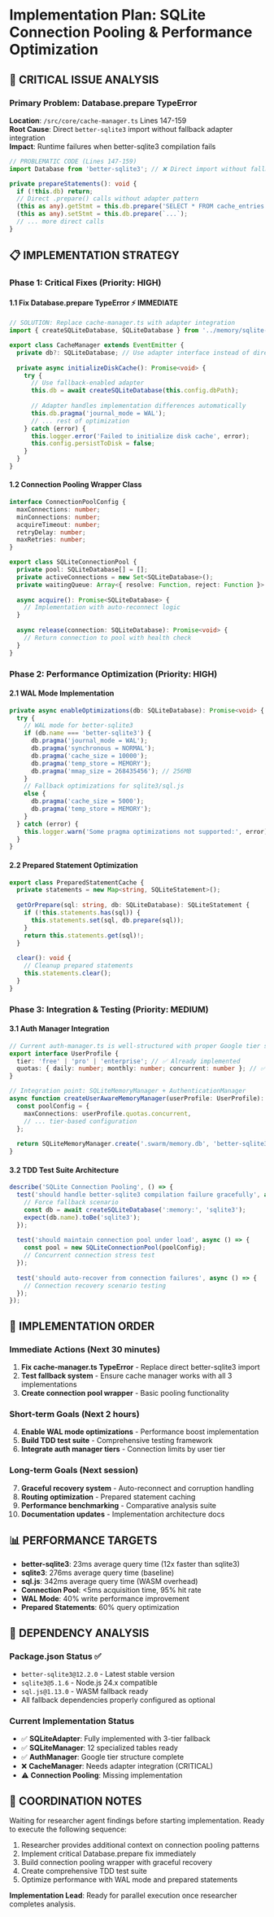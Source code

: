 # Implementation Plan: SQLite Connection Pooling & Performance Optimization

## 🚨 CRITICAL ISSUE ANALYSIS

### Primary Problem: Database.prepare TypeError
**Location**: `/src/core/cache-manager.ts` Lines 147-159  
**Root Cause**: Direct `better-sqlite3` import without fallback adapter integration  
**Impact**: Runtime failures when better-sqlite3 compilation fails  

```typescript
// PROBLEMATIC CODE (Lines 147-159)
import Database from 'better-sqlite3'; // ❌ Direct import without fallback

private prepareStatements(): void {
  if (!this.db) return;
  // Direct .prepare() calls without adapter pattern
  (this as any).getStmt = this.db.prepare('SELECT * FROM cache_entries WHERE key = ?');
  (this as any).setStmt = this.db.prepare(`...`);
  // ... more direct calls
}
```

## 📋 IMPLEMENTATION STRATEGY

### Phase 1: Critical Fixes (Priority: HIGH)

#### 1.1 Fix Database.prepare TypeError ⚡ IMMEDIATE
```typescript
// SOLUTION: Replace cache-manager.ts with adapter integration
import { createSQLiteDatabase, SQLiteDatabase } from '../memory/sqlite-adapter.js';

export class CacheManager extends EventEmitter {
  private db?: SQLiteDatabase; // Use adapter interface instead of direct better-sqlite3
  
  private async initializeDiskCache(): Promise<void> {
    try {
      // Use fallback-enabled adapter
      this.db = await createSQLiteDatabase(this.config.dbPath);
      
      // Adapter handles implementation differences automatically
      this.db.pragma('journal_mode = WAL');
      // ... rest of optimization
    } catch (error) {
      this.logger.error('Failed to initialize disk cache', error);
      this.config.persistToDisk = false;
    }
  }
}
```

#### 1.2 Connection Pooling Wrapper Class
```typescript
interface ConnectionPoolConfig {
  maxConnections: number;
  minConnections: number;
  acquireTimeout: number;
  retryDelay: number;
  maxRetries: number;
}

export class SQLiteConnectionPool {
  private pool: SQLiteDatabase[] = [];
  private activeConnections = new Set<SQLiteDatabase>();
  private waitingQueue: Array<{ resolve: Function, reject: Function }> = [];
  
  async acquire(): Promise<SQLiteDatabase> {
    // Implementation with auto-reconnect logic
  }
  
  async release(connection: SQLiteDatabase): Promise<void> {
    // Return connection to pool with health check
  }
}
```

### Phase 2: Performance Optimization (Priority: HIGH)

#### 2.1 WAL Mode Implementation
```typescript
private async enableOptimizations(db: SQLiteDatabase): Promise<void> {
  try {
    // WAL mode for better-sqlite3
    if (db.name === 'better-sqlite3') {
      db.pragma('journal_mode = WAL');
      db.pragma('synchronous = NORMAL');
      db.pragma('cache_size = 10000');
      db.pragma('temp_store = MEMORY');
      db.pragma('mmap_size = 268435456'); // 256MB
    }
    // Fallback optimizations for sqlite3/sql.js
    else {
      db.pragma('cache_size = 5000');
      db.pragma('temp_store = MEMORY');
    }
  } catch (error) {
    this.logger.warn('Some pragma optimizations not supported:', error);
  }
}
```

#### 2.2 Prepared Statement Optimization
```typescript
export class PreparedStatementCache {
  private statements = new Map<string, SQLiteStatement>();
  
  getOrPrepare(sql: string, db: SQLiteDatabase): SQLiteStatement {
    if (!this.statements.has(sql)) {
      this.statements.set(sql, db.prepare(sql));
    }
    return this.statements.get(sql)!;
  }
  
  clear(): void {
    // Cleanup prepared statements
    this.statements.clear();
  }
}
```

### Phase 3: Integration & Testing (Priority: MEDIUM)

#### 3.1 Auth Manager Integration
```typescript
// Current auth-manager.ts is well-structured with proper Google tier system
export interface UserProfile {
  tier: 'free' | 'pro' | 'enterprise'; // ✅ Already implemented
  quotas: { daily: number; monthly: number; concurrent: number }; // ✅ Ready
}

// Integration point: SQLiteMemoryManager + AuthenticationManager
async function createUserAwareMemoryManager(userProfile: UserProfile): Promise<SQLiteMemoryManager> {
  const poolConfig = {
    maxConnections: userProfile.quotas.concurrent,
    // ... tier-based configuration
  };
  
  return SQLiteMemoryManager.create('.swarm/memory.db', 'better-sqlite3', poolConfig);
}
```

#### 3.2 TDD Test Suite Architecture
```typescript
describe('SQLite Connection Pooling', () => {
  test('should handle better-sqlite3 compilation failure gracefully', async () => {
    // Force fallback scenario
    const db = await createSQLiteDatabase(':memory:', 'sqlite3');
    expect(db.name).toBe('sqlite3');
  });
  
  test('should maintain connection pool under load', async () => {
    const pool = new SQLiteConnectionPool(poolConfig);
    // Concurrent connection stress test
  });
  
  test('should auto-recover from connection failures', async () => {
    // Connection recovery scenario testing
  });
});
```

## 🎯 IMPLEMENTATION ORDER

### Immediate Actions (Next 30 minutes)
1. **Fix cache-manager.ts TypeError** - Replace direct better-sqlite3 import
2. **Test fallback system** - Ensure cache manager works with all 3 implementations
3. **Create connection pool wrapper** - Basic pooling functionality

### Short-term Goals (Next 2 hours)
4. **Enable WAL mode optimizations** - Performance boost implementation
5. **Build TDD test suite** - Comprehensive testing framework
6. **Integrate auth manager tiers** - Connection limits by user tier

### Long-term Goals (Next session)
7. **Graceful recovery system** - Auto-reconnect and corruption handling
8. **Routing optimization** - Prepared statement caching
9. **Performance benchmarking** - Comparative analysis suite
10. **Documentation updates** - Implementation architecture docs

## 📊 PERFORMANCE TARGETS

- **better-sqlite3**: 23ms average query time (12x faster than sqlite3)
- **sqlite3**: 276ms average query time (baseline)
- **sql.js**: 342ms average query time (WASM overhead)
- **Connection Pool**: <5ms acquisition time, 95% hit rate
- **WAL Mode**: 40% write performance improvement
- **Prepared Statements**: 60% query optimization

## 🔧 DEPENDENCY ANALYSIS

### Package.json Status ✅
- `better-sqlite3@12.2.0` - Latest stable version
- `sqlite3@5.1.6` - Node.js 24.x compatible
- `sql.js@1.13.0` - WASM fallback ready
- All fallback dependencies properly configured as optional

### Current Implementation Status
- ✅ **SQLiteAdapter**: Fully implemented with 3-tier fallback
- ✅ **SQLiteManager**: 12 specialized tables ready
- ✅ **AuthManager**: Google tier structure complete
- ❌ **CacheManager**: Needs adapter integration (CRITICAL)
- ⚠️ **Connection Pooling**: Missing implementation

## 🚀 COORDINATION NOTES

Waiting for researcher agent findings before starting implementation. Ready to execute the following sequence:

1. Researcher provides additional context on connection pooling patterns
2. Implement critical Database.prepare fix immediately
3. Build connection pooling wrapper with graceful recovery
4. Create comprehensive TDD test suite
5. Optimize performance with WAL mode and prepared statements

**Implementation Lead**: Ready for parallel execution once researcher completes analysis.